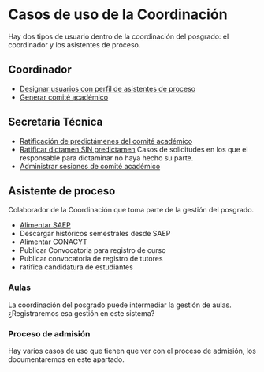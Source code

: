 # Casos de uso de la Coordinación

Hay dos tipos de usuario dentro de la coordinación del posgrado: el
coordinador y los asistentes de proceso.


## Coordinador

- [Designar usuarios con perfil de asistentes de proceso](designar_usuarios.md)
- [Generar comité académico](generar_comite_academico.md)

## Secretaria Técnica

- [Ratificación de predictámenes del comité académico](ratificacion_predictamenes.md)
- [Ratificar dictamen SIN predictamen](dicaminar.md) Casos de solicitudes en los que el responsable para dictaminar no haya hecho su parte.
- [Administrar sesiones de comité académico](administrar_sesiones_ca.md)

## Asistente de proceso

Colaborador de la Coordinación que toma parte de la gestión del
posgrado.

- [Alimentar SAEP](alimentar_saep.md)
- Descargar históricos semestrales desde SAEP
- Alimentar CONACYT
- Publicar Convocatoria para registro de curso
- Publicar convocatoria de registro de tutores
- ratifica candidatura de estudiantes

### Aulas

La coordinación del posgrado puede intermediar la gestión de aulas. ¿Registraremos esa gestión en este sistema?

### Proceso de admisión

Hay varios casos de uso que tienen que ver con el proceso de admisión, los documentaremos en este apartado.

